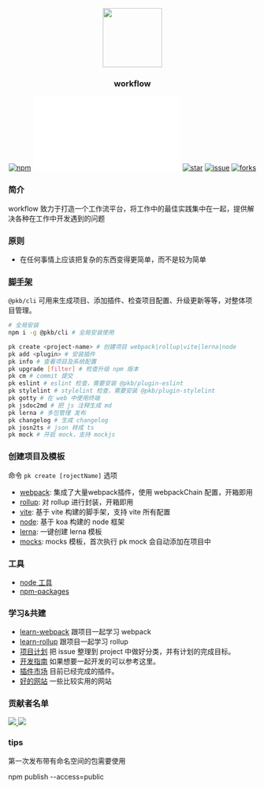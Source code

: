 <div align="center">

<img src="public/asset/logo-mini2.png" width="120">

### <strong>workflow</strong>

[![npm][npm]][github-url]
[![node][node]][node-url]
[![star][star]][github-url]
[![issue][issue]][issue-url]
[![forks][forks]][github-url]

<!-- [![downloads][downloads]][npm-url] -->
<a name="1_0"></a>

</div>

### 简介

workflow 致力于打造一个工作流平台，将工作中的最佳实践集中在一起，提供解决各种在工作中开发遇到的问题

### 原则

- 在任何事情上应该把复杂的东西变得更简单，而不是较为简单

### [脚手架]

`@pkb/cli` 可用来生成项目、添加插件、检查项目配置、升级更新等等，对整体项目管理。

```bash
# 全局安装
npm i -g @pkb/cli # 全局安装使用

pk create <project-name> # 创建项目 webpack|rollup|vite|lerna|node
pk add <plugin> # 安装插件
pk info # 查看项目及系统配置
pk upgrade [filter] # 检查升级 npm 版本
pk cm # commit 提交
pk eslint # eslint 检查，需要安装 @pkb/plugin-eslint
pk stylelint # stylelint 检查，需要安装 @pkb/plugin-stylelint
pk gotty # 在 web 中使用终端
pk jsdoc2md # 把 js 注释生成 md
pk lerna # 多包管理 发布
pk changelog # 生成 changelog
pk josn2ts # json 转成 ts
pk mock # 开启 mock，支持 mockjs
```
### 创建项目及模板

命令 `pk create [rojectName]` 选项

- [webpack]: 集成了大量webpack插件，使用 webpackChain 配置，开箱即用
- [rollup]: 对 rollup 进行封装，开箱即用
- [vite]: 基于 vite 构建的脚手架，支持 vite 所有配置
- [node]: 基于 koa 构建的 node 框架
- [lerna]: 一键创建 lerna 模板
- [mocks]: mocks 模板，首次执行 pk mock 会自动添加在项目中

[脚手架]: ./packages/cli/README.md
[webpack]: ./packages/webpack-box/README.md
[rollup]: ./packages/rollup-box/README.md
[vite]: ./packages/vite-box/README.md
[node]: ./packages/node-box/README.md
[lerna]: ./packages/cli/template/lerna/
[mocks]: ./packages/cli/template/mocks/
### 工具

- [node 工具](./packages/shared-utils/README.md)
- [npm-packages](https://github.com/luoxue-victor/npm-packages)

### 学习&共建

- [learn-webpack] 跟项目一起学习 webpack 
- [learn-rollup] 跟项目一起学习 rollup 
- [项目计划] 把 issue 整理到 project 中做好分类，并有计划的完成目标。
- [开发指南] 如果想要一起开发的可以参考这里。
- [插件市场] 目前已经完成的插件。
- [好的网站] 一些比较实用的网站

[learn-webpack]:./learn/webpack 
[learn-rollup]: ./learn/rollup
[项目计划]: https://github.com/luoxue-victor/webpack-box/projects/1
[开发指南]: ./learn/webpack/课时-25.md
[插件市场]: https://www.npmjs.com/search?q=%40pkb
[好的网站]: ./learn/nice-web.md
[npm-url]: https://www.npmjs.com/package/webpack-box
[issue-url]: https://github.com/luoxue-victor/webpack-box/issues
[node]: https://img.shields.io/node/v/webpack.svg
[node-url]: https://nodejs.org
[github-url]: https://github.com/luoxue-victor/webpack-box
[downloads]: https://img.shields.io/npm/dt/@pkb/webpack-box.svg?style=flat-square
[npm]: https://img.shields.io/npm/v/webpack.svg
[issue]: https://img.shields.io/github/issues/luoxue-victor/webpack-box
[forks]: https://img.shields.io/github/forks/luoxue-victor/webpack-box
[star]: https://img.shields.io/github/stars/luoxue-victor/webpack-box

### 贡献者名单

<a href="https://github.com/luoxue-victor/">

![](https://avatars0.githubusercontent.com/u/25242102?s=40&v=4)
</a><a href="https://github.com/liuys1107">
![](https://avatars2.githubusercontent.com/u/25242149?s=40&v=4)
</a>


### tips

第一次发布带有命名空间的包需要使用

npm publish --access=public
